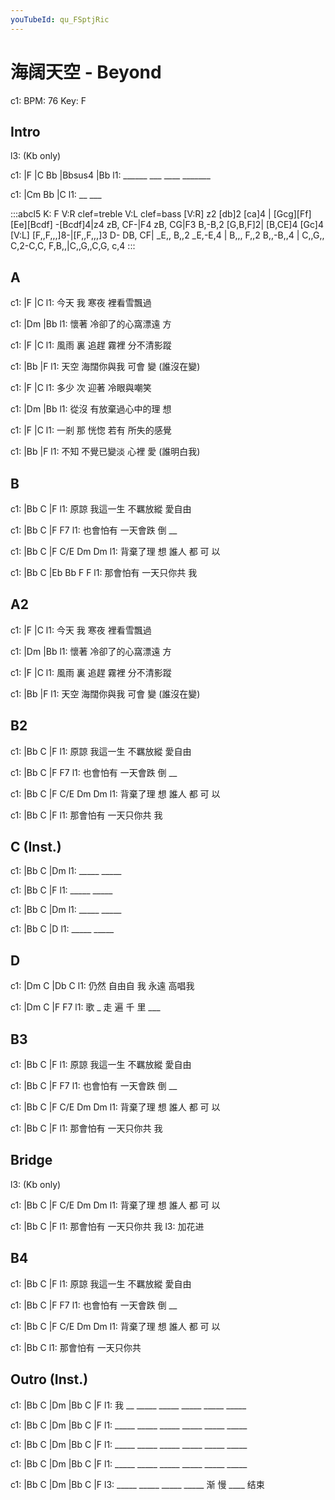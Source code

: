 ```yaml
---
youTubeId: qu_FSptjRic
---
```


# 海阔天空 - Beyond

c1: BPM: 76 Key: F

## Intro

l3: (Kb only)

c1: |F     |C   Bb  |Bbsus4 |Bb
l1:  ______ ___ ____ _______

c1: |Cm Bb |C
l1:  __ ___

:::abcl5
K: F
V:R  clef=treble
V:L  clef=bass
[V:R] z2 [db]2 [ca]4 |  [Gcg][Ff] [Ee][Bcdf] -[Bcdf]4|z4 zB, CF-|F4 zB, CG|F3 B,-B,2 [G,B,F]2| [B,CE]4 [Gc]4
[V:L]     [F,,F,,,]8-|[F,,F,,,]3 D- DB, CF| _E,, B,,2 _E,-E,4 | B,,, F,,2 B,,-B,,4 | C,,G,, C,2-C,C, F,B,,|C,,G,,C,G, c,4
:::

## A

c1:     |F      |C
l1: 今天 我 寒夜 裡看雪飄過

c1:     |Dm              |Bb
l1: 懷著 冷卻了的心窩漂遠 方


c1:     |F           |C
l1: 風雨 裏 追趕 霧裡 分不清影蹤

c1:     |Bb             |F
l1: 天空 海闊你與我 可會 變 (誰沒在變)

c1:     |F      |C
l1: 多少 次 迎著 冷眼與嘲笑

c1:     |Dm              |Bb
l1: 從沒 有放棄過心中的理 想


c1:     |F           |C
l1: 一剎 那 恍惚 若有 所失的感覺

c1:     |Bb             |F
l1: 不知 不覺已變淡 心裡 愛 (誰明白我)

## B

c1:     |Bb       C       |F
l1: 原諒 我這一生 不羈放縱 愛自由

c1: |Bb         C       |F    F7
l1:    也會怕有 一天會跌 倒 __

c1: |Bb         C      |F  C/E Dm Dm
l1:    背棄了理 想 誰人 都 可  以

c1: |Bb         C         |Eb Bb F F
l1:    那會怕有 一天只你共 我

## A2

c1:     |F      |C
l1: 今天 我 寒夜 裡看雪飄過

c1:     |Dm              |Bb
l1: 懷著 冷卻了的心窩漂遠 方


c1:     |F           |C
l1: 風雨 裏 追趕 霧裡 分不清影蹤

c1:     |Bb             |F
l1: 天空 海闊你與我 可會 變 (誰沒在變)

## B2

c1:     |Bb       C       |F
l1: 原諒 我這一生 不羈放縱 愛自由

c1: |Bb         C       |F    F7
l1:    也會怕有 一天會跌 倒 __

c1: |Bb         C      |F  C/E Dm Dm
l1:    背棄了理 想 誰人 都 可  以

c1: |Bb         C         |F
l1:    那會怕有 一天只你共 我

## C (Inst.)

c1: |Bb    C    |Dm
l1:  _____ _____

c1: |Bb    C    |F
l1:  _____ _____

c1: |Bb    C    |Dm
l1:  _____ _____

c1: |Bb    C    |D
l1:  _____ _____

## D

c1: |Dm     C     |Db      C
l1:    仍然 自由自 我 永遠 高唱我

c1: |Dm       C     |F      F7
l1:  歌 _ 走  遍 千  里 ___

## B3

c1:     |Bb       C       |F
l1: 原諒 我這一生 不羈放縱 愛自由

c1: |Bb         C       |F    F7
l1:    也會怕有 一天會跌 倒 __

c1: |Bb         C      |F  C/E Dm Dm
l1:    背棄了理 想 誰人 都 可  以

c1: |Bb         C         |F
l1:    那會怕有 一天只你共 我

## Bridge

l3: (Kb only)

c1: |Bb         C      |F  C/E Dm Dm
l1:    背棄了理 想 誰人 都 可  以

c1: |Bb         C         |F
l1:    那會怕有 一天只你共 我
l3:                        加花进

## B4

c1:     |Bb       C       |F
l1: 原諒 我這一生 不羈放縱 愛自由

c1: |Bb         C       |F    F7
l1:    也會怕有 一天會跌 倒 __

c1: |Bb         C      |F  C/E Dm Dm
l1:    背棄了理 想 誰人 都 可  以

c1: |Bb         C
l1:    那會怕有 一天只你共

## Outro (Inst.)

c1: |Bb    C    |Dm         |Bb    C    |F
l1:  我 __ _____ _____ _____ _____ _____

c1: |Bb    C    |Dm         |Bb    C    |F
l1:  _____ _____ _____ _____ _____ _____

c1: |Bb    C    |Dm         |Bb    C    |F
l1:  _____ _____ _____ _____ _____ _____

c1: |Bb    C    |Dm         |Bb    C    |F
l1:  _____ _____ _____ _____ _____ _____

c1: |Bb    C    |Dm         |Bb    C    |F
l3:  _____ _____ _____ _____ 渐 慢  ____ 结束
